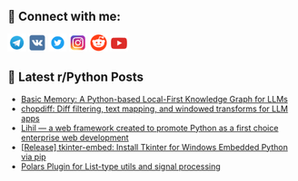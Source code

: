## 🔎 Connect with me:
[<img src="https://github.com/bullbesh/bullbesh/blob/main/images/Telegram.png" width="32" height="32" />](https://t.me/bullbesh)
[<img src="https://github.com/bullbesh/bullbesh/blob/main/images/VK.png" width="32" height="32" />](https://vk.com/bullbesh)
[<img src="https://github.com/bullbesh/bullbesh/blob/main/images/Twitter.png" width="32" height="32" />](https://twitter.com/bullbesh1)
[<img src="https://github.com/bullbesh/bullbesh/blob/main/images/Instagram.png" width="32" height="32" />](https://www.instagram.com/bullbesh)
[<img src="https://github.com/bullbesh/bullbesh/blob/main/images/Reddit.png" width="32" height="32" />](https://www.reddit.com/user/bullbesh)
[<img src="https://github.com/bullbesh/bullbesh/blob/main/images/YouTube.png" width="32" height="32" />](https://www.youtube.com/channel/UCtfjRs6uzgq5mfm8S06WTcg)

## 📕 Latest r/Python Posts
<!-- BLOG-POST-LIST:START -->
- [Basic Memory: A Python-based Local-First Knowledge Graph for LLMs](https://www.reddit.com/r/Python/comments/1jctt1v/basic_memory_a_pythonbased_localfirst_knowledge/)
- [chopdiff: Diff filtering, text mapping, and windowed transforms for LLM apps](https://www.reddit.com/r/Python/comments/1jcssfj/chopdiff_diff_filtering_text_mapping_and_windowed/)
- [Lihil — a web framework created to promote Python as a first choice enterprise web development](https://www.reddit.com/r/Python/comments/1jcppj0/lihil_a_web_framework_created_to_promote_python/)
- [[Release] tkinter-embed: Install Tkinter for Windows Embedded Python via pip](https://www.reddit.com/r/Python/comments/1jcnbtx/release_tkinterembed_install_tkinter_for_windows/)
- [Polars Plugin for List-type utils and signal processing](https://www.reddit.com/r/Python/comments/1jci6px/polars_plugin_for_listtype_utils_and_signal/)
<!-- BLOG-POST-LIST:END -->
